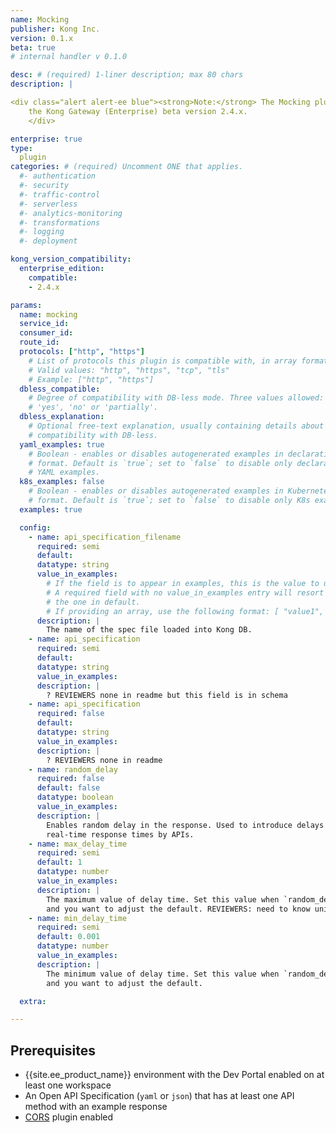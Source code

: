 ```yaml
---
name: Mocking
publisher: Kong Inc.
version: 0.1.x
beta: true
# internal handler v 0.1.0

desc: # (required) 1-liner description; max 80 chars
description: |

<div class="alert alert-ee blue"><strong>Note:</strong> The Mocking plugin is compatible with
    the Kong Gateway (Enterprise) beta version 2.4.x.
    </div>

enterprise: true
type:
  plugin
categories: # (required) Uncomment ONE that applies.
  #- authentication
  #- security
  #- traffic-control
  #- serverless
  #- analytics-monitoring
  #- transformations
  #- logging
  #- deployment

kong_version_compatibility:
  enterprise_edition:
    compatible:
    - 2.4.x

params:
  name: mocking
  service_id:
  consumer_id:
  route_id:
  protocols: ["http", "https"]
    # List of protocols this plugin is compatible with, in array format.
    # Valid values: "http", "https", "tcp", "tls"
    # Example: ["http", "https"]
  dbless_compatible:
    # Degree of compatibility with DB-less mode. Three values allowed:
    # 'yes', 'no' or 'partially'.
  dbless_explanation:
    # Optional free-text explanation, usually containing details about the degree of
    # compatibility with DB-less.
  yaml_examples: true
    # Boolean - enables or disables autogenerated examples in declarative YAML
    # format. Default is `true`; set to `false` to disable only declarative
    # YAML examples.
  k8s_examples: false
    # Boolean - enables or disables autogenerated examples in Kubernetes YAML
    # format. Default is `true`; set to `false` to disable only K8s examples.
  examples: true

  config:
    - name: api_specification_filename
      required: semi
      default:
      datatype: string
      value_in_examples:
        # If the field is to appear in examples, this is the value to use.
        # A required field with no value_in_examples entry will resort to
        # the one in default.
        # If providing an array, use the following format: [ "value1", "value2" ].
      description: |
        The name of the spec file loaded into Kong DB.
    - name: api_specification
      required: semi
      default:
      datatype: string
      value_in_examples:
      description: |
        ? REVIEWERS none in readme but this field is in schema
    - name: api_specification
      required: false
      default:
      datatype: string
      value_in_examples:
      description: |
        ? REVIEWERS none in readme
    - name: random_delay
      required: false
      default: false
      datatype: boolean
      value_in_examples:
      description: |
        Enables random delay in the response. Used to introduce delays to simulate
        real-time response times by APIs.
    - name: max_delay_time
      required: semi
      default: 1
      datatype: number
      value_in_examples:
      description: |
        The maximum value of delay time. Set this value when `random_delay` is enabled
        and you want to adjust the default. REVIEWERS: need to know units-seconds? milli?
    - name: min_delay_time
      required: semi
      default: 0.001
      datatype: number
      value_in_examples:
      description: |
        The minimum value of delay time. Set this value when `random_delay` is enabled
        and you want to adjust the default.

  extra:

---
```


## Prerequisites

- {{site.ee_product_name}} environment with the Dev Portal enabled on at least one workspace
- An Open API Specification (`yaml` or `json`) that has at least one API method with an example response
- [CORS](/hub/kong-inc/cors/) plugin enabled
